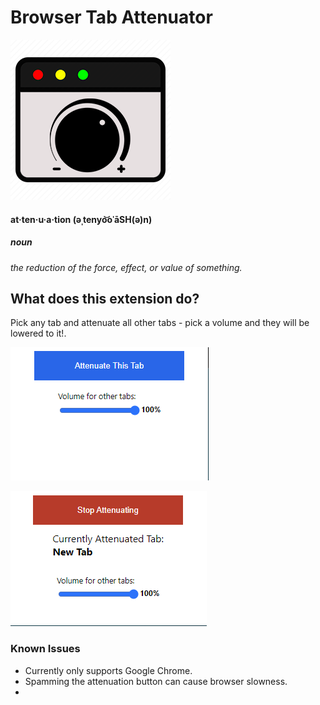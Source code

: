# Browser Tab Attenuator
![Logo](./images/logo-256.png)

#### **at·ten·u·a·tion (əˌtenyo͝oˈāSH(ə)n)**
##### noun
*the reduction of the force, effect, or value of something.*


## What does this extension do?
Pick any tab and attenuate all other tabs - pick a volume and they will be lowered to it!.

![Off](./images/attenuator-off.png)

![On](./images/attenuator-on.png)



### Known Issues
- Currently only supports Google Chrome.
- Spamming the attenuation button can cause browser slowness.
- 

